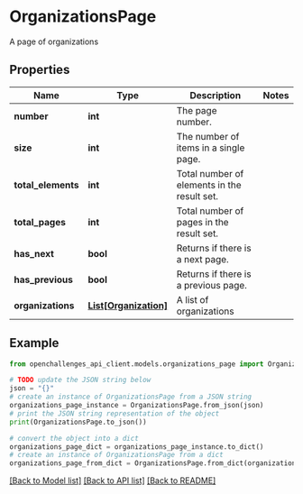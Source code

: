 # OrganizationsPage

A page of organizations

## Properties

| Name               | Type                                      | Description                                 | Notes |
| ------------------ | ----------------------------------------- | ------------------------------------------- | ----- |
| **number**         | **int**                                   | The page number.                            |
| **size**           | **int**                                   | The number of items in a single page.       |
| **total_elements** | **int**                                   | Total number of elements in the result set. |
| **total_pages**    | **int**                                   | Total number of pages in the result set.    |
| **has_next**       | **bool**                                  | Returns if there is a next page.            |
| **has_previous**   | **bool**                                  | Returns if there is a previous page.        |
| **organizations**  | [**List[Organization]**](Organization.md) | A list of organizations                     |

## Example

```python
from openchallenges_api_client.models.organizations_page import OrganizationsPage

# TODO update the JSON string below
json = "{}"
# create an instance of OrganizationsPage from a JSON string
organizations_page_instance = OrganizationsPage.from_json(json)
# print the JSON string representation of the object
print(OrganizationsPage.to_json())

# convert the object into a dict
organizations_page_dict = organizations_page_instance.to_dict()
# create an instance of OrganizationsPage from a dict
organizations_page_from_dict = OrganizationsPage.from_dict(organizations_page_dict)
```

[[Back to Model list]](../README.md#documentation-for-models) [[Back to API list]](../README.md#documentation-for-api-endpoints) [[Back to README]](../README.md)
